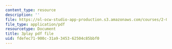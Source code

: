 ```yaml
---
content_type: resource
description: ''
file: https://ol-ocw-studio-app-production.s3.amazonaws.com/courses/2-003sc-engineering-dynamics-fall-2011/fdefec71900c31a9345362504c85bbf0_1xJJu5p3dD0.pdf
file_type: application/pdf
resourcetype: Document
title: 3play pdf file
uid: fdefec71-900c-31a9-3453-62504c85bbf0
---
```

